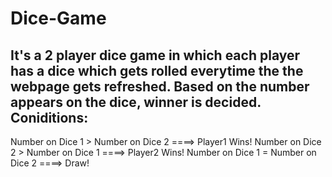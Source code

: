 # Dice-Game

It's a 2 player dice game in which each player has a dice which gets rolled everytime the the webpage gets refreshed. Based on the number appears on the dice, winner is decided.
Coniditions:
------------
Number on Dice 1 > Number on Dice 2 ====> Player1 Wins!
Number on Dice 2 > Number on Dice 1 ====> Player2 Wins!
Number on Dice 1 = Number on Dice 2 ====> Draw!
